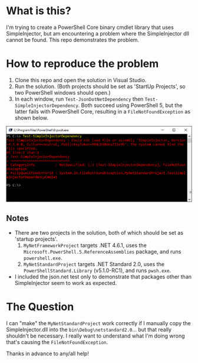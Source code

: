 # What is this?
I'm trying to create a PowerShell Core binary cmdlet library that uses SimpleInjector, but am encountering a problem where the SimpleInjector dll cannot be found. This repo demonstrates the problem.

# How to reproduce the problem
1. Clone this repo and open the solution in Visual Studio.
1. Run the solution. (Both projects should be set as 'StartUp Projects', so two PowerShell windows should open.)
1. In each window, run `Test-JsonDotNetDependency` then `Test-SimpleInjectorDependency`. Both succeed using PowerShell 5, but the latter fails with PowerShell Core, resulting in a `FileNotFoundException` as shown below.

![error](https://raw.githubusercontent.com/refactorsaurusrex/SimpleInjectorPowerShellCoreIssue/master/images/PSCoreError.png)

## Notes

- There are two projects in the solution, both of which should be set as 'startup projects'.
    1. `MyNetFrameworkProject` targets .NET 4.6.1, uses the `Microsoft.PowerShell.5.ReferenceAssemblies` package, and runs `powershell.exe`.
    1. `MyNetStandardProject` targets .NET Standard 2.0, uses the `PowerShellStandard.Library` (v5.1.0-RC1), and runs `pwsh.exe`.
- I included the json.net test only to demonstrate that packages other than SimpleInjector seem to work as expected. 

# The Question
I can "make" the `MyNetStandardProject` work correctly if I manually copy the SimpleInjector.dll into the `bin\Debug\netstandard2.0`... but that really shouldn't be necessary. I really want to understand what I'm doing wrong that's causing the `FileNotFoundException`.

Thanks in advance to any/all help!
